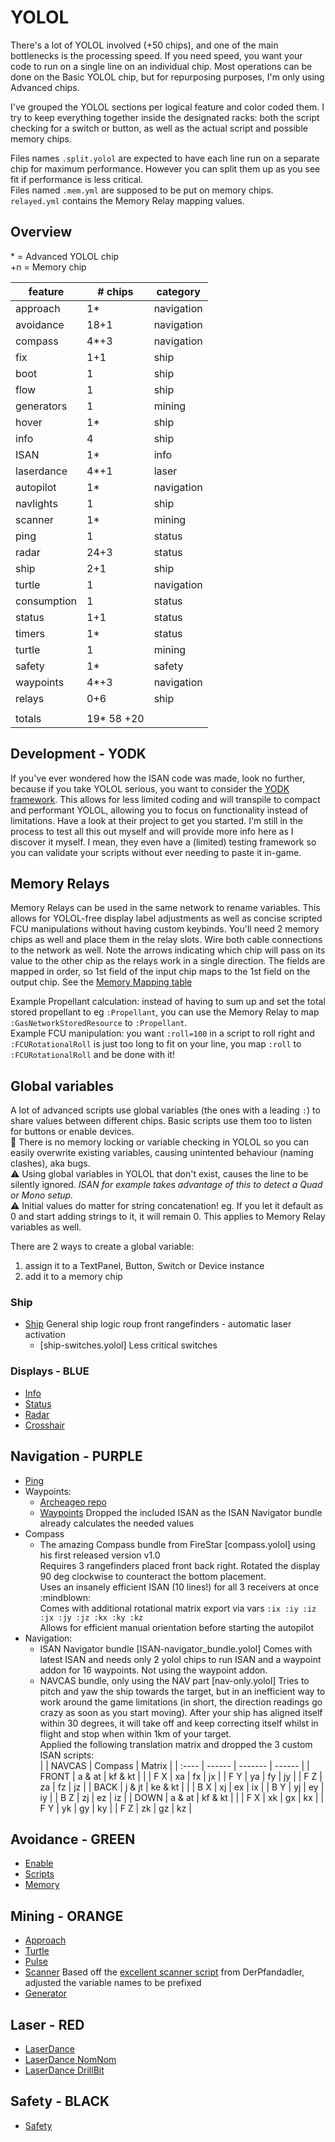 # YOLOL
There's a lot of YOLOL involved (+50 chips), and one of the main bottlenecks is the processing speed.
If you need speed, you want your code to run on a single line on an individual chip.  Most operations can be done on the Basic YOLOL chip, but for repurposing purposes, I'm only using Advanced chips.

I've grouped the YOLOL sections per logical feature and color coded them.  I try to keep everything together inside the designated racks: both the script checking for a switch or button, as well as the actual script and possible memory chips.

Files names `.split.yolol` are expected to have each line run on a separate chip for maximum performance.  However you can split them up as you see fit if performance is less critical.  
Files named `.mem.yml` are supposed to be put on memory chips.  
`relayed.yml` contains the Memory Relay mapping values.

## Overview

\* = Advanced YOLOL chip  
+n = Memory chip

| feature    | # chips    | category   |
| -------    | ---------- | ---------- |
| approach   | 1*         | navigation |
| avoidance  | 18+1       | navigation |
| compass    | 4*+3       | navigation |
| fix        | 1+1        | ship       |
| boot       | 1          | ship       |
| flow       | 1          | ship       |
| generators | 1          | mining     |
| hover      | 1*         | ship       |
| info       | 4          | ship       |
| ISAN       | 1*         | info       |
| laserdance | 4*+1       | laser      |
| autopilot  | 1*         | navigation |
| navlights  | 1          | ship       |
| scanner    | 1*         | mining     |
| ping       | 1          | status     |
| radar      | 24+3       | status     |
| ship       | 2+1        | ship       |
| turtle     | 1          | navigation |
| consumption| 1          | status     |
| status     | 1+1        | status     |
| timers     | 1*         | status     |
| turtle     | 1          | mining     |
| safety     | 1*         | safety     |
| waypoints  | 4*+3       | navigation |
| relays     | 0+6        | ship       |
|            |            |            |
| totals     | 19* 58 +20 |            |


## Development - YODK
If you've ever wondered how the ISAN code was made, look no further, because if you take YOLOL serious, you want to consider the [YODK framework][1].  This allows for less limited coding and will transpile to compact and performant YOLOL, allowing you to focus on functionality instead of limitations.  Have a look at their project to get you started.  I'm still in the process to test all this out myself and will provide more info here as I discover it myself.  I mean, they even have a (limited) testing framework so you can validate your scripts without ever needing to paste it in-game.

## Memory Relays
Memory Relays can be used in the same network to rename variables.  This allows for YOLOL-free display label adjustments as well as concise scripted FCU manipulations without having custom keybinds.  You'll need 2 memory chips as well and place them in the relay slots.  Wire both cable connections to the network as well.  Note the arrows indicating which chip will pass on its value to the other chip as the relays work in a single direction.  The fields are mapped in order, so 1st field of the input chip maps to the 1st field on the output chip.  See the [Memory Mapping table](relayed.md)

Example Propellant calculation: instead of having to sum up and set the total stored propellant to eg `:Propellant`, you can use the Memory Relay to map `:GasNetworkStoredResource` to `:Propellant`.  
Example FCU manipulation: you want `:roll=100` in a script to roll right and `:FCURotationalRoll` is just too long to fit on your line, you map `:roll` to `:FCURotationalRoll` and be done with it!  

## Global variables
A lot of advanced scripts use global variables (the ones with a leading `:`) to share values between different chips.  Basic scripts use them too to listen for buttons or enable devices.  
🐛 There is no memory locking  or variable checking in YOLOL so you can easily overwrite existing variables, causing unintented behaviour (naming clashes), aka bugs.  
⚠️ Using global variables in YOLOL that don't exist, causes the line to be silently ignored.  _ISAN for example takes advantage of this to detect a Quad or Mono setup._  
⚠️ Initial values do matter for string concatenation! eg. If you let it default as 0 and start adding strings to it, it will remain 0.  This applies to Memory Relay variables as well.

There are 2 ways to create a global variable:
1. assign it to a TextPanel, Button, Switch or Device instance
2. add it to a memory chip

### Ship

- [Ship](ship.yolol) General ship logic
  roup front rangefinders - automatic laser activation
  - [ship-switches.yolol] Less critical switches 

### Displays - BLUE

- [Info](info.yolol)
- [Status](status.yolol)
- [Radar](radar.yolol)
- [Crosshair](crosshair.yolol)

## Navigation - PURPLE

- [Ping](ping.yolol)
- Waypoints:
  - [Archeageo repo][3]
  - [Waypoints](waypoints.yolol)
    Dropped the included ISAN as the ISAN Navigator bundle already calculates the needed values
- Compass
  - The amazing Compass bundle from FireStar [compass.yolol] using his first released version v1.0  
    Requires 3 rangefinders placed front back right.  Rotated the display 90 deg clockwise to counteract the bottom placement.  
    Uses an insanely efficient ISAN (10 lines!) for all 3 receivers at once :mindblown:  
    Comes with additional rotational matrix export via vars `:ix :iy :iz :jx :jy :jz :kx :ky :kz`  
    Allows for efficient manual orientation before starting the autopilot
- Navigation:
  - ISAN Navigator bundle [ISAN-navigator_bundle.yolol]
    Comes with latest ISAN and needs only 2 yolol chips to run ISAN and a waypoint addon for 16 waypoints. Not using the waypoint addon.  
  - NAVCAS bundle, only using the NAV part [nav-only.yolol]
    Tries to pitch and yaw the ship towards the target, but in an inefficient way to work around the game limitations (in short, the direction readings go crazy as soon as you start moving).  After your ship has aligned itself within 30 degrees, it will take off and keep correcting itself whilst in flight and stop when within 1km of your target.   
    Applied the following translation matrix and dropped the 3 custom ISAN scripts:  
    |        | NAVCAS | Compass | Matrix |
    | :----  | ------ | ------- | ------ |
    | FRONT  | a & at | kf & kt |        |
    | F X    | xa     | fx      | jx     |
    | F Y    | ya     | fy      | jy     |
    | F Z    | za     | fz      | jz     |
    | BACK   | j & jt | ke & kt |        |
    | B X    | xj     | ex      | ix     |
    | B Y    | yj     | ey      | iy     |
    | B Z    | zj     | ez      | iz     |
    | DOWN   | a & at | kf & kt |        |
    | F X    | xk     | gx      | kx     |
    | F Y    | yk     | gy      | ky     |
    | F Z    | zk     | gz      | kz     |


## Avoidance - GREEN

- [Enable](avoidance-enable.yolol)
- [Scripts](avoidance.split.yml)
- [Memory](avoidance.mem.yml)

## Mining - ORANGE

- [Approach](approach.yolol)
- [Turtle](turtle.yolol)
- [Pulse](pulse.yolol)
- [Scanner](scanner.yolol)
  Based off the [excellent scanner script][5] from DerPfandadler, adjusted the variable names to be prefixed 
- [Generator](generator.yolol)

## Laser - RED

- [LaserDance](laserdance.yolol)
- [LaserDance NomNom](laserdance-nomnom.yolol)
- [LaserDance DrillBit](laserdance-drillbit.yolol)

## Safety - BLACK

- [Safety](safety.yolol)

[1]: https://github.com/dbaumgarten/yodk
[2]: https://gitlab.com/Firestar99/yolol/-/tree/master/src/compass
[3]: https://github.com/Archaegeo/Starbase/tree/main/ISAN-Waypoint%20System
[4]: https://github.com/fixerid/sb-projects
[5]: https://github.com/DerPfandadler/Pfandadler-YOLOL